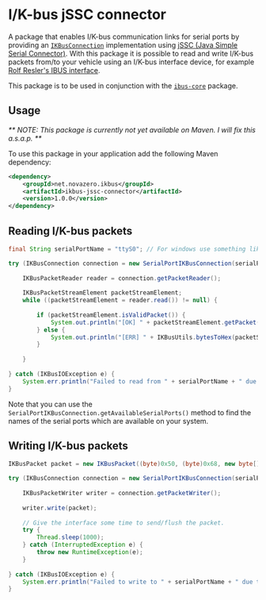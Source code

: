 I/K-bus jSSC connector
======================

A package that enables I/K-bus communication links for serial ports by providing an [`IKBusConnection`](https://dscheerens.github.io/docs/ikbus-core/latest/javadoc/index.html?net/novazero/lib/ikbus/io/IKBusConnection.html) implementation using [jSSC (Java Simple Serial Connector)](https://github.com/scream3r/java-simple-serial-connector).
With this package it is possible to read and write I/K-bus packets from/to your vehicle using an I/K-bus interface device, for example [Rolf Resler's IBUS interface](http://www.reslers.de/IBUS/).

This package is to be used in conjunction with the [`ibus-core`](https://github.com/dscheerens/ikbus-core) package.

Usage
-----

_** NOTE: This package is currently not yet available on Maven. I will fix this a.s.a.p. **_

To use this package in your application add the following Maven dependency:
```xml
<dependency>
	<groupId>net.novazero.ikbus</groupId>
	<artifactId>ikbus-jssc-connector</artifactId>
	<version>1.0.0</version>
</dependency>
```

Reading I/K-bus packets
-----------------------

```java
final String serialPortName = "ttyS0"; // For windows use something like "COM1".

try (IKBusConnection connection = new SerialPortIKBusConnection(serialPortName)) {
	
	IKBusPacketReader reader = connection.getPacketReader();
	
	IKBusPacketStreamElement packetStreamElement;
	while ((packetStreamElement = reader.read()) != null) {
		
		if (packetStreamElement.isValidPacket()) {
			System.out.println("[OK] " + packetStreamElement.getPacket());
		} else {
			System.out.println("[ERR] " + IKBusUtils.bytesToHex(packetStreamElement.getData()));
		}
		
	}
	
} catch (IKBusIOException e) {
	System.err.println("Failed to read from " + serialPortName + " due to: " + e);
}
```

Note that you can use the `SerialPortIKBusConnection.getAvailableSerialPorts()` method to find the names of the serial ports which are available on your system.

Writing I/K-bus packets
-----------------------

```java
IKBusPacket packet = new IKBusPacket((byte)0x50, (byte)0x68, new byte[]{(byte)0x32, (byte)0x11});

try (IKBusConnection connection = new SerialPortIKBusConnection(serialPortName)) {
	
	IKBusPacketWriter writer = connection.getPacketWriter();
	
	writer.write(packet);
	
	// Give the interface some time to send/flush the packet.
	try {
		Thread.sleep(1000);
	} catch (InterruptedException e) {
		throw new RuntimeException(e);
	}
	
} catch (IKBusIOException e) {
	System.err.println("Failed to write to " + serialPortName + " due to: " + e);
}
```